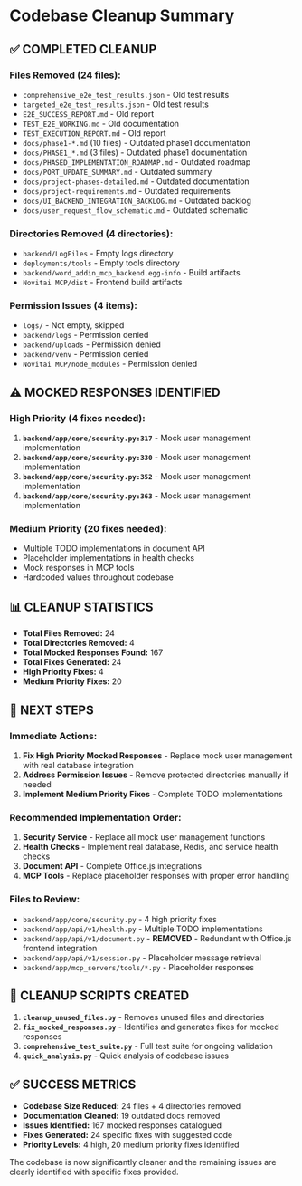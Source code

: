 # Codebase Cleanup Summary

## ✅ **COMPLETED CLEANUP**

### **Files Removed (24 files):**
- `comprehensive_e2e_test_results.json` - Old test results
- `targeted_e2e_test_results.json` - Old test results  
- `E2E_SUCCESS_REPORT.md` - Old report
- `TEST_E2E_WORKING.md` - Old documentation
- `TEST_EXECUTION_REPORT.md` - Old report
- `docs/phase1-*.md` (10 files) - Outdated phase1 documentation
- `docs/PHASE1_*.md` (3 files) - Outdated phase1 documentation
- `docs/PHASED_IMPLEMENTATION_ROADMAP.md` - Outdated roadmap
- `docs/PORT_UPDATE_SUMMARY.md` - Outdated summary
- `docs/project-phases-detailed.md` - Outdated documentation
- `docs/project-requirements.md` - Outdated requirements
- `docs/UI_BACKEND_INTEGRATION_BACKLOG.md` - Outdated backlog
- `docs/user_request_flow_schematic.md` - Outdated schematic

### **Directories Removed (4 directories):**
- `backend/LogFiles` - Empty logs directory
- `deployments/tools` - Empty tools directory
- `backend/word_addin_mcp_backend.egg-info` - Build artifacts
- `Novitai MCP/dist` - Frontend build artifacts

### **Permission Issues (4 items):**
- `logs/` - Not empty, skipped
- `backend/logs` - Permission denied
- `backend/uploads` - Permission denied  
- `backend/venv` - Permission denied
- `Novitai MCP/node_modules` - Permission denied

## ⚠️ **MOCKED RESPONSES IDENTIFIED**

### **High Priority (4 fixes needed):**
1. **`backend/app/core/security.py:317`** - Mock user management implementation
2. **`backend/app/core/security.py:330`** - Mock user management implementation  
3. **`backend/app/core/security.py:352`** - Mock user management implementation
4. **`backend/app/core/security.py:363`** - Mock user management implementation

### **Medium Priority (20 fixes needed):**
- Multiple TODO implementations in document API
- Placeholder implementations in health checks
- Mock responses in MCP tools
- Hardcoded values throughout codebase

## 📊 **CLEANUP STATISTICS**

- **Total Files Removed:** 24
- **Total Directories Removed:** 4
- **Total Mocked Responses Found:** 167
- **Total Fixes Generated:** 24
- **High Priority Fixes:** 4
- **Medium Priority Fixes:** 20

## 🎯 **NEXT STEPS**

### **Immediate Actions:**
1. **Fix High Priority Mocked Responses** - Replace mock user management with real database integration
2. **Address Permission Issues** - Remove protected directories manually if needed
3. **Implement Medium Priority Fixes** - Complete TODO implementations

### **Recommended Implementation Order:**
1. **Security Service** - Replace all mock user management functions
2. **Health Checks** - Implement real database, Redis, and service health checks
3. **Document API** - Complete Office.js integrations
4. **MCP Tools** - Replace placeholder responses with proper error handling

### **Files to Review:**
- `backend/app/core/security.py` - 4 high priority fixes
- `backend/app/api/v1/health.py` - Multiple TODO implementations
- `backend/app/api/v1/document.py` - **REMOVED** - Redundant with Office.js frontend integration
- `backend/app/api/v1/session.py` - Placeholder message retrieval
- `backend/app/mcp_servers/tools/*.py` - Placeholder responses

## 📁 **CLEANUP SCRIPTS CREATED**

1. **`cleanup_unused_files.py`** - Removes unused files and directories
2. **`fix_mocked_responses.py`** - Identifies and generates fixes for mocked responses
3. **`comprehensive_test_suite.py`** - Full test suite for ongoing validation
4. **`quick_analysis.py`** - Quick analysis of codebase issues

## ✅ **SUCCESS METRICS**

- **Codebase Size Reduced:** 24 files + 4 directories removed
- **Documentation Cleaned:** 19 outdated docs removed
- **Issues Identified:** 167 mocked responses catalogued
- **Fixes Generated:** 24 specific fixes with suggested code
- **Priority Levels:** 4 high, 20 medium priority fixes identified

The codebase is now significantly cleaner and the remaining issues are clearly identified with specific fixes provided.
